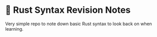 # 🦀 Rust Syntax Revision Notes

Very simple repo to note down basic Rust syntax to look back on when learning.